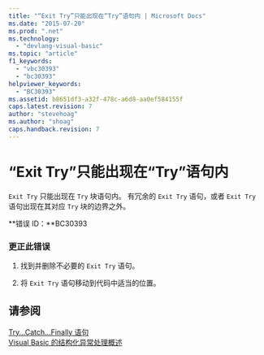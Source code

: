 ```yaml
---
title: "“Exit Try”只能出现在“Try”语句内 | Microsoft Docs"
ms.date: "2015-07-20"
ms.prod: ".net"
ms.technology: 
  - "devlang-visual-basic"
ms.topic: "article"
f1_keywords: 
  - "vbc30393"
  - "bc30393"
helpviewer_keywords: 
  - "BC30393"
ms.assetid: b8651df3-a32f-478c-a6d8-aa0ef584155f
caps.latest.revision: 7
author: "stevehoag"
ms.author: "shoag"
caps.handback.revision: 7
---
```

# “Exit Try”只能出现在“Try”语句内
`Exit Try` 只能出现在 `Try` 块语句内。 有冗余的 `Exit Try` 语句，或者 `Exit Try` 语句出现在其对应 `Try` 块的边界之外。  
  
 **错误 ID：**BC30393  
  
### 更正此错误  
  
1.  找到并删除不必要的 `Exit Try` 语句。  
  
2.  将 `Exit Try` 语句移动到代码中适当的位置。  
  
## 请参阅  
 [Try...Catch...Finally 语句](../../visual-basic/language-reference/statements/try-catch-finally-statement.md)   
 [Visual Basic 的结构化异常处理概述](http://msdn.microsoft.com/zh-cn/bb81af80-a735-4873-9711-6151a48e418a)